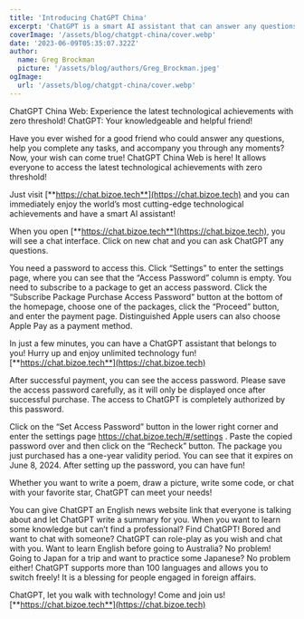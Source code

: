 ```yaml
---
title: 'Introducing ChatGPT China'
excerpt: 'ChatGPT is a smart AI assistant that can answer any questions, help you complete any tasks, and chat with you in any language. To use ChatGPT, you need to visit https://chat.bizoe.tech and subscribe to a package to get an access password. You can then enjoy the world’s most cutting-edge technological achievements and have fun with ChatGPT. ChatGPT can write summaries, poems, code, and more for you. It can also role-play as your favorite star or teach you foreign languages. ChatGPT is your knowledgeable and helpful friend that lets you walk with technology.'
coverImage: '/assets/blog/chatgpt-china/cover.webp'
date: '2023-06-09T05:35:07.322Z'
author:
  name: Greg Brockman
  picture: '/assets/blog/authors/Greg_Brockman.jpeg'
ogImage:
  url: '/assets/blog/chatgpt-china/cover.webp'
---
```


ChatGPT China Web: Experience the latest technological achievements with zero threshold! ChatGPT: Your knowledgeable and helpful friend!

Have you ever wished for a good friend who could answer any questions, help you complete any tasks, and accompany you through any moments? Now, your wish can come true! ChatGPT China Web is here! It allows everyone to access the latest technological achievements with zero threshold!

Just visit [**https://chat.bizoe.tech**](https://chat.bizoe.tech) and you can immediately enjoy the world’s most cutting-edge technological achievements and have a smart AI assistant!

When you open [**https://chat.bizoe.tech**](https://chat.bizoe.tech), you will see a chat interface. Click on new chat and you can ask ChatGPT any questions.

You need a password to access this. Click “Settings” to enter the settings page, where you can see that the “Access Password” column is empty. You need to subscribe to a package to get an access password. Click the “Subscribe Package Purchase Access Password” button at the bottom of the homepage, choose one of the packages, click the “Proceed” button, and enter the payment page. Distinguished Apple users can also choose Apple Pay as a payment method.

In just a few minutes, you can have a ChatGPT assistant that belongs to you! Hurry up and enjoy unlimited technology fun! [**https://chat.bizoe.tech**](https://chat.bizoe.tech)

After successful payment, you can see the access password. Please save the access password carefully, as it will only be displayed once after successful purchase. The access to ChatGPT is completely authorized by this password.

Click on the “Set Access Password” button in the lower right corner and enter the settings page https://chat.bizoe.tech/#/settings . Paste the copied password over and then click on the “Recheck” button. The package you just purchased has a one-year validity period. You can see that it expires on June 8, 2024. After setting up the password, you can have fun!

Whether you want to write a poem, draw a picture, write some code, or chat with your favorite star, ChatGPT can meet your needs!

You can give ChatGPT an English news website link that everyone is talking about and let ChatGPT write a summary for you. When you want to learn some knowledge but can’t find a professional? Find ChatGPT! Bored and want to chat with someone? ChatGPT can role-play as you wish and chat with you. Want to learn English before going to Australia? No problem! Going to Japan for a trip and want to practice some Japanese? No problem either! ChatGPT supports more than 100 languages ​​and allows you to switch freely! It is a blessing for people engaged in foreign affairs.

ChatGPT, let you walk with technology! Come and join us! [**https://chat.bizoe.tech**](https://chat.bizoe.tech)